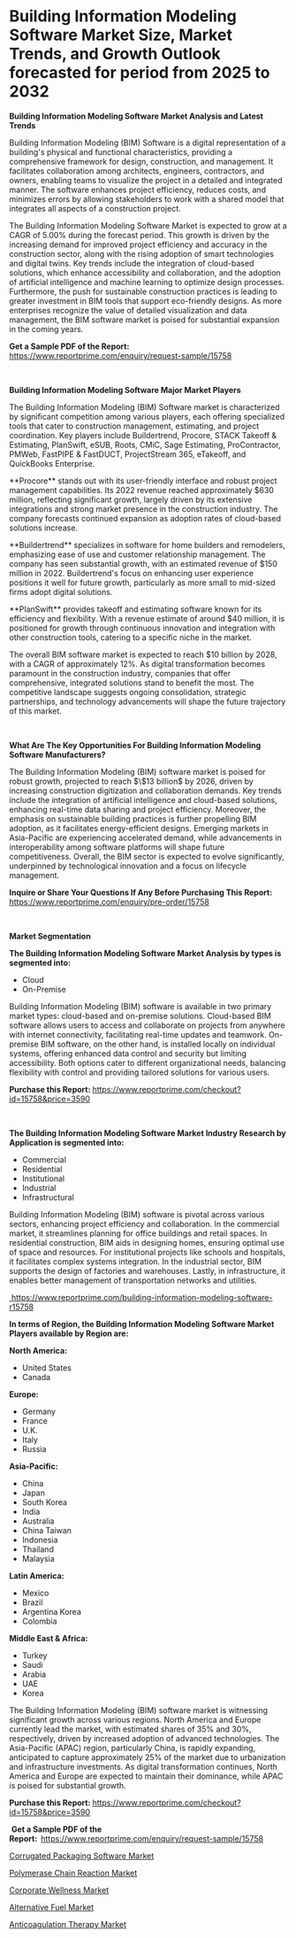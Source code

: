 <p><h1>Building Information Modeling Software Market Size, Market Trends, and Growth Outlook forecasted for period from 2025 to 2032</h1></p><p><strong>Building Information Modeling Software Market Analysis and Latest Trends</strong></p>
<p><p>Building Information Modeling (BIM) Software is a digital representation of a building's physical and functional characteristics, providing a comprehensive framework for design, construction, and management. It facilitates collaboration among architects, engineers, contractors, and owners, enabling teams to visualize the project in a detailed and integrated manner. The software enhances project efficiency, reduces costs, and minimizes errors by allowing stakeholders to work with a shared model that integrates all aspects of a construction project.</p><p>The Building Information Modeling Software Market is expected to grow at a CAGR of 5.00% during the forecast period. This growth is driven by the increasing demand for improved project efficiency and accuracy in the construction sector, along with the rising adoption of smart technologies and digital twins. Key trends include the integration of cloud-based solutions, which enhance accessibility and collaboration, and the adoption of artificial intelligence and machine learning to optimize design processes. Furthermore, the push for sustainable construction practices is leading to greater investment in BIM tools that support eco-friendly designs. As more enterprises recognize the value of detailed visualization and data management, the BIM software market is poised for substantial expansion in the coming years.</p></p>
<p><strong>Get a Sample PDF of the Report:&nbsp;</strong> <a href="https://www.reportprime.com/enquiry/request-sample/15758?utm_campaign=973&utm_medium=2&utm_source=Github&utm_content=ia&utm_term=20032025&utm_id=building-information-modeling-software">https://www.reportprime.com/enquiry/request-sample/15758</a></p>
<p>&nbsp;</p>
<p><strong>Building Information Modeling Software Major Market Players</strong></p>
<p><p>The Building Information Modeling (BIM) Software market is characterized by significant competition among various players, each offering specialized tools that cater to construction management, estimating, and project coordination. Key players include Buildertrend, Procore, STACK Takeoff & Estimating, PlanSwift, eSUB, Roots, CMiC, Sage Estimating, ProContractor, PMWeb, FastPIPE & FastDUCT, ProjectStream 365, eTakeoff, and QuickBooks Enterprise.</p><p>**Procore** stands out with its user-friendly interface and robust project management capabilities. Its 2022 revenue reached approximately $630 million, reflecting significant growth, largely driven by its extensive integrations and strong market presence in the construction industry. The company forecasts continued expansion as adoption rates of cloud-based solutions increase.</p><p>**Buildertrend** specializes in software for home builders and remodelers, emphasizing ease of use and customer relationship management. The company has seen substantial growth, with an estimated revenue of $150 million in 2022. Buildertrend's focus on enhancing user experience positions it well for future growth, particularly as more small to mid-sized firms adopt digital solutions.</p><p>**PlanSwift** provides takeoff and estimating software known for its efficiency and flexibility. With a revenue estimate of around $40 million, it is positioned for growth through continuous innovation and integration with other construction tools, catering to a specific niche in the market.</p><p>The overall BIM software market is expected to reach $10 billion by 2028, with a CAGR of approximately 12%. As digital transformation becomes paramount in the construction industry, companies that offer comprehensive, integrated solutions stand to benefit the most. The competitive landscape suggests ongoing consolidation, strategic partnerships, and technology advancements will shape the future trajectory of this market.</p></p>
<p>&nbsp;</p>
<p><strong>What Are The Key Opportunities For Building Information Modeling Software Manufacturers?</strong></p>
<p><p>The Building Information Modeling (BIM) software market is poised for robust growth, projected to reach $\$13 billion$ by 2026, driven by increasing construction digitization and collaboration demands. Key trends include the integration of artificial intelligence and cloud-based solutions, enhancing real-time data sharing and project efficiency. Moreover, the emphasis on sustainable building practices is further propelling BIM adoption, as it facilitates energy-efficient designs. Emerging markets in Asia-Pacific are experiencing accelerated demand, while advancements in interoperability among software platforms will shape future competitiveness. Overall, the BIM sector is expected to evolve significantly, underpinned by technological innovation and a focus on lifecycle management.</p></p>
<p><strong>Inquire or Share Your Questions If Any Before Purchasing This Report:</strong> <a href="https://www.reportprime.com/enquiry/pre-order/15758?utm_campaign=973&utm_medium=2&utm_source=Github&utm_content=ia&utm_term=20032025&utm_id=building-information-modeling-software">https://www.reportprime.com/enquiry/pre-order/15758</a></p>
<p>&nbsp;</p>
<p><strong>Market Segmentation</strong></p>
<p><strong>The Building Information Modeling Software Market Analysis by types is segmented into:</strong></p>
<p><ul><li>Cloud</li><li>On-Premise</li></ul></p>
<p><p>Building Information Modeling (BIM) software is available in two primary market types: cloud-based and on-premise solutions. Cloud-based BIM software allows users to access and collaborate on projects from anywhere with internet connectivity, facilitating real-time updates and teamwork. On-premise BIM software, on the other hand, is installed locally on individual systems, offering enhanced data control and security but limiting accessibility. Both options cater to different organizational needs, balancing flexibility with control and providing tailored solutions for various users.</p></p>
<p><strong>Purchase this Report:&nbsp;</strong><a href="https://www.reportprime.com/checkout?id=15758&price=3590&utm_campaign=973&utm_medium=2&utm_source=Github&utm_content=ia&utm_term=20032025&utm_id=building-information-modeling-software">https://www.reportprime.com/checkout?id=15758&price=3590</a></p>
<p>&nbsp;</p>
<p><strong>The Building Information Modeling Software Market Industry Research by Application is segmented into:</strong></p>
<p><ul><li>Commercial</li><li>Residential</li><li>Institutional</li><li>Industrial</li><li>Infrastructural</li></ul></p>
<p><p>Building Information Modeling (BIM) software is pivotal across various sectors, enhancing project efficiency and collaboration. In the commercial market, it streamlines planning for office buildings and retail spaces. In residential construction, BIM aids in designing homes, ensuring optimal use of space and resources. For institutional projects like schools and hospitals, it facilitates complex systems integration. In the industrial sector, BIM supports the design of factories and warehouses. Lastly, in infrastructure, it enables better management of transportation networks and utilities.</p></p>
<p><a href="https://www.reportprime.com/building-information-modeling-software-r15758?utm_campaign=973&utm_medium=2&utm_source=Github&utm_content=ia&utm_term=20032025&utm_id=building-information-modeling-software">&nbsp;https://www.reportprime.com/building-information-modeling-software-r15758</a></p>
<p><strong>In terms of Region, the Building Information Modeling Software Market Players available by Region are:</strong></p>
<p>
    <p> <strong> North America: </strong>
        <ul>
            <li>United States</li>
            <li>Canada</li>
        </ul>
        </p> 
    <p> <strong> Europe: </strong>
        <ul>
            <li>Germany</li>
            <li>France</li>
            <li>U.K.</li>
            <li>Italy</li>
            <li>Russia</li>
        </ul>
        </p> 
    <p> <strong> Asia-Pacific: </strong>
        <ul>
            <li>China</li>
            <li>Japan</li>
            <li>South Korea</li>
            <li>India</li>
            <li>Australia</li>
            <li>China Taiwan</li>
            <li>Indonesia</li>
            <li>Thailand</li>
            <li>Malaysia</li>
        </ul>
        </p> 
    <p> <strong> Latin America: </strong>
        <ul>
            <li>Mexico</li>
            <li>Brazil</li>
            <li>Argentina Korea</li>
            <li>Colombia</li>
        </ul>
        </p> 
    <p> <strong> Middle East & Africa: </strong>
        <ul>
            <li>Turkey</li>
            <li>Saudi</li>
            <li>Arabia</li>
            <li>UAE</li>
            <li>Korea</li>
        </ul>
    </p>
    </p>
<p><p>The Building Information Modeling (BIM) software market is witnessing significant growth across various regions. North America and Europe currently lead the market, with estimated shares of 35% and 30%, respectively, driven by increased adoption of advanced technologies. The Asia-Pacific (APAC) region, particularly China, is rapidly expanding, anticipated to capture approximately 25% of the market due to urbanization and infrastructure investments. As digital transformation continues, North America and Europe are expected to maintain their dominance, while APAC is poised for substantial growth.</p></p>
<p><strong>Purchase this Report: </strong><a href="https://www.reportprime.com/checkout?id=15758&price=3590&utm_campaign=973&utm_medium=2&utm_source=Github&utm_content=ia&utm_term=20032025&utm_id=building-information-modeling-software">https://www.reportprime.com/checkout?id=15758&price=3590</a></p>
<p>&nbsp;<strong>Get a Sample PDF of the Report:&nbsp;&nbsp;</strong><a href="https://www.reportprime.com/enquiry/request-sample/15758?utm_campaign=973&utm_medium=2&utm_source=Github&utm_content=ia&utm_term=20032025&utm_id=building-information-modeling-software">https://www.reportprime.com/enquiry/request-sample/15758</a></p>
<p><strong></strong></p>
<p><p><a href="https://github.com/rodinayygacklezi/Market-Research-Report-List-1/blob/main/corrugated-packaging-software-market.md?utm_campaign=973&utm_medium=2&utm_source=Github&utm_content=ia&utm_term=20032025&utm_id=building-information-modeling-software">Corrugated Packaging Software Market</a></p><p><a href="https://github.com/marlanamarvn/Market-Research-Report-List-1/blob/main/polymerase-chain-reaction-market.md?utm_campaign=973&utm_medium=2&utm_source=Github&utm_content=ia&utm_term=20032025&utm_id=building-information-modeling-software">Polymerase Chain Reaction Market</a></p><p><a href="https://github.com/lindaopodray/Market-Research-Report-List-1/blob/main/corporate-wellness-market.md?utm_campaign=973&utm_medium=2&utm_source=Github&utm_content=ia&utm_term=20032025&utm_id=building-information-modeling-software">Corporate Wellness Market</a></p><p><a href="https://github.com/XavierTyler76/Market-Research-Report-List-1/blob/main/alternative-fuel-market.md?utm_campaign=973&utm_medium=2&utm_source=Github&utm_content=ia&utm_term=20032025&utm_id=building-information-modeling-software">Alternative Fuel Market</a></p><p><a href="https://github.com/OlenFleming68/Market-Research-Report-List-1/blob/main/anticoagulation-therapy-market.md?utm_campaign=973&utm_medium=2&utm_source=Github&utm_content=ia&utm_term=20032025&utm_id=building-information-modeling-software">Anticoagulation Therapy Market</a></p></p>
